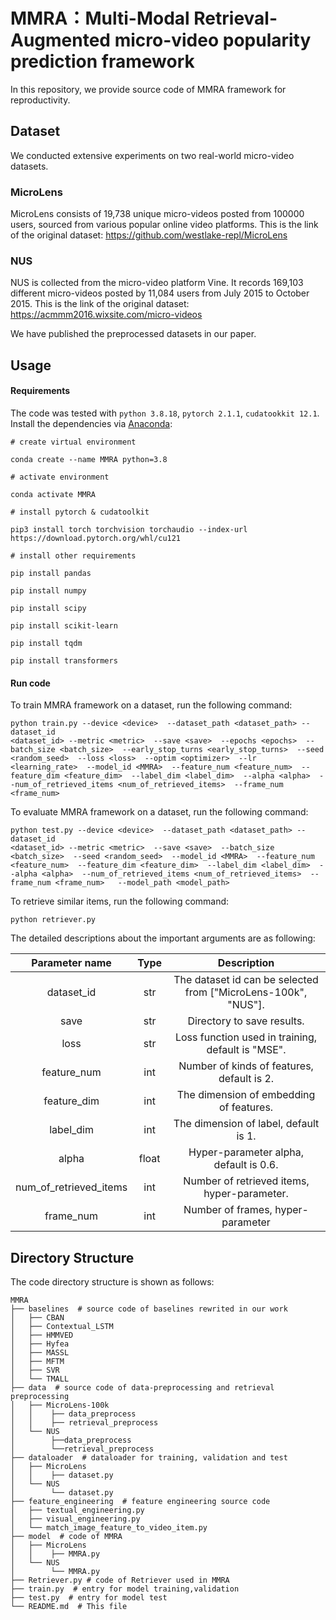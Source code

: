 # MMRA：Multi-Modal Retrieval-Augmented micro-video popularity prediction framework 

In this repository, we provide source code of MMRA framework for reproductivity.



## Dataset

We conducted extensive experiments on two real-world micro-video datasets.

### MicroLens

MicroLens consists of 19,738 unique micro-videos posted from 100000 users, sourced from various popular online video platforms. This is the link of the original dataset: https://github.com/westlake-repl/MicroLens

### NUS

NUS  is collected from the micro-video platform Vine. It records 169,103 different micro-videos posted by 11,084 users from July 2015 to October 2015. This is the link of the original dataset: https://acmmm2016.wixsite.com/micro-videos

We have published the preprocessed datasets in our paper. 



## Usage

#### Requirements

The code was tested with `python 3.8.18`, `pytorch 2.1.1`, `cudatookkit 12.1`. Install the dependencies via [Anaconda](https://www.anaconda.com/):

```shell
# create virtual environment

conda create --name MMRA python=3.8

# activate environment

conda activate MMRA

# install pytorch & cudatoolkit

pip3 install torch torchvision torchaudio --index-url https://download.pytorch.org/whl/cu121

# install other requirements

pip install pandas

pip install numpy

pip install scipy

pip install scikit-learn

pip install tqdm

pip install transformers
```

#### Run code

To train MMRA framework on a dataset, run the following command:

```shell
python train.py --device <device>  --dataset_path <dataset_path> --dataset_id
<dataset_id> --metric <metric>  --save <save>  --epochs <epochs>  --batch_size <batch_size>  --early_stop_turns <early_stop_turns>  --seed <random_seed>  --loss <loss>  --optim <optimizer>  --lr <learning_rate>  --model_id <MMRA>  --feature_num <feature_num>  --feature_dim <feature_dim>  --label_dim <label_dim>  --alpha <alpha>  --num_of_retrieved_items <num_of_retrieved_items>  --frame_num <frame_num>  
```

To evaluate MMRA framework on a dataset, run the following command:

```shell
python test.py --device <device>  --dataset_path <dataset_path> --dataset_id
<dataset_id> --metric <metric>  --save <save>  --batch_size <batch_size>  --seed <random_seed>  --model_id <MMRA>  --feature_num <feature_num>  --feature_dim <feature_dim>  --label_dim <label_dim>  --alpha <alpha>  --num_of_retrieved_items <num_of_retrieved_items>  --frame_num <frame_num>   --model_path <model_path>
```

To retrieve similar items, run the following command:

```shell
python retriever.py
```

The detailed descriptions about the important arguments are as following:

|     Parameter name     | Type  |                         Description                          |
| :--------------------: | :---: | :----------------------------------------------------------: |
|       dataset_id       |  str  | The dataset id can be selected from ["MicroLens-100k", "NUS"]. |
|          save          |  str  |                  Directory to save results.                  |
|          loss          |  str  |      Loss function used in training, default is "MSE".       |
|      feature_num       |  int  |          Number of kinds of features, default is 2.          |
|      feature_dim       |  int  |           The dimension of embedding of features.            |
|       label_dim        |  int  |            The dimension of label, default is 1.             |
|         alpha          | float |            Hyper-parameter alpha, default is 0.6.            |
| num_of_retrieved_items |  int  |         Number of retrieved items, hyper-parameter.          |
|       frame_num        |  int  |              Number of frames, hyper-parameter               |



## Directory Structure

The code directory structure is shown as follows:
```shell
MMRA
├── baselines  # source code of baselines rewrited in our work
│   ├── CBAN  
│   ├── Contextual_LSTM 
│   ├── HMMVED 
│   ├── Hyfea
│   ├── MASSL 
│   ├── MFTM 
│   ├── SVR 
│   └── TMALL 
├── data  # source code of data-preprocessing and retrieval preprocessing
│   ├── MicroLens-100k
│	│	 ├── data_preprocess
│	│	 ├── retrieval_preprocess
│   └── NUS
│		 ├──data_preprocess
│		 └──retrieval_preprocess
├── dataloader  # dataloader for training, validation and test
│   ├── MicroLens
│	│	 ├── dataset.py 
│   └── NUS
│		 └── dataset.py
├── feature_engineering  # feature engineering source code
│   ├── textual_engineering.py 
│   ├── visual_engineering.py 
│   └── match_image_feature_to_video_item.py    
├── model  # code of MMRA
│   ├── MicroLens
│	│	 ├── MMRA.py 
│   └── NUS
│		 └── MMRA.py 
├── Retriever.py # code of Retriever used in MMRA
├── train.py  # entry for model training,validation
├── test.py  # entry for model test
└── README.md  # This file
```
